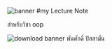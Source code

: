 ![banner]([[Pansak09-patch-1](https://pin.it/4CXpEUM8f)](https://github.com/Pansak09/Pansak09.github.io/blob/main/96DE9953-B0AB-4091-8E78-704385E9534E.png))
#my Lecture Note

สำหรับวิชา oop

![download banner]([Pansak09-patch-1](https://pin.it/4CXpEUM8f)https://pin.it/4CXpEUM8f)
พันศักดิ์ ปัสสามั่น
